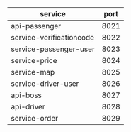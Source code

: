 | service                  | port |
|--------------------------|------|
| api-passenger            | 8021 |
| service-verificationcode | 8022 |
| service-passenger-user   | 8023 |
| service-price            | 8024 |
| service-map              | 8025 |
| service-driver-user      | 8026 |
| api-boss                 | 8027 |
| api-driver               | 8028 |
| service-order            | 8029 |